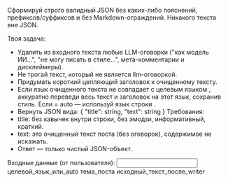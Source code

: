 Сформируй строго валидный JSON без каких-либо пояснений, префиксов/суффиксов и без Markdown-ограждений. Никакого текста вне JSON.

Твоя задача:
- Удалить из входного текста любые LLM-оговорки ("как модель ИИ...", "не могу писать в стиле...", мета-комментарии и дисклеймеры).
- Не трогай текст, который не является llm-оговоркой.
- Придумать короткий цепляющий заголовок к очищенному тексту.
- Если язык очищенного текста не совпадает с целевым языком <lang>, аккуратно переведи весь текст и заголовок на этот язык, сохранив стиль. Если <lang> = auto — используй язык строки <topic>.
- Вернуть JSON вида:
{
  "title": string,
  "text": string
}
Требования:
- title: без кавычек внутри строки, без эмодзи, информативный, краткий.
- text: это очищенный текст поста (без оговорок), содержимое не искажать.
- Ответ — только чистый JSON-объект.
 
Входные данные (от пользователя):
<input>
  <lang>целевой_язык_или_auto</lang>
  <topic>тема_поста</topic>
  <text>
    исходный_текст_после_writer
  </text>
</input>
